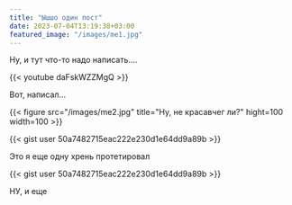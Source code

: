 ```yaml
---
title: "Ышшо один пост"
date: 2023-07-04T13:19:38+03:00
featured_image: "/images/me1.jpg"
---
```

Ну, и тут что-то надо написать....

{{< youtube daFskWZZMgQ >}}

Вот, написал...

{{< figure src="/images/me2.jpg" title="Ну, не красавчег ли?" hight=100 width=100 >}}

{{< gist user 50a7482715eac222e230d1e64dd9a89b >}}


Это я еще одну хрень протетировал

{{< gist user 50a7482715eac222e230d1e64dd9a89b >}}

НУ, и еще